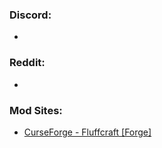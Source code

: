 ### Discord:
- 

### Reddit:
- 

### Mod Sites:
- [CurseForge - Fluffcraft [Forge]](<https://www.curseforge.com/minecraft/modpacks/fluffcraft-forge>)